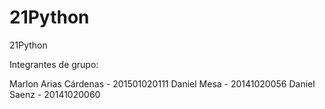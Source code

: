 # 21Python
21Python

Integrantes de grupo:

Marlon Arias Cárdenas - 201501020111
Daniel Mesa - 20141020056
Daniel Saenz - 20141020060

